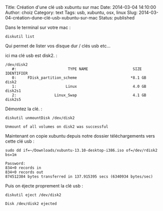 Title: Création d'une clé usb xubuntu sur mac
Date: 2014-03-04 14:10:00
Author: choiz
Category: text
Tags: usb, xubuntu, osx, linux
Slug: 2014-03-04-création-dune-clé-usb-xubuntu-sur-mac
Status: published

Dans le terminal sur votre mac :

    diskutil list

Qui permet de lister vos disque dur / clés usb etc…

ici ma clé usb est disk2. :

    /dev/disk2
       #:                       TYPE NAME                    SIZE       IDENTIFIER
       0:     FDisk_partition_scheme                        *8.1 GB     disk2
       1:                      Linux                         4.0 GB     disk2s1
       2:                 Linux_Swap                         4.1 GB     disk2s5

Démontez la clé. :

    diskutil unmountDisk /dev/disk2

    Unmount of all volumes on disk2 was successful

Maintenant on copie xubuntu depuis notre dossier téléchargements vers
cette clé usb :

    sudo dd if=~/Downloads/xubuntu-13.10-desktop-i386.iso of=/dev/rdisk2 bs=1m

    Password:
    834+0 records in
    834+0 records out
    874512384 bytes transferred in 137.915395 secs (6340934 bytes/sec)

Puis on éjecte proprement la clé usb :

    diskutil eject /dev/disk2

    Disk /dev/disk2 ejected
